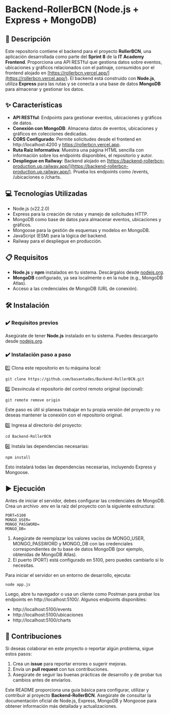 # Backend-RollerBCN (Node.js + Express + MongoDB)

## 📄 Descripción

Este repositorio contiene el backend para el proyecto **RollerBCN**, una aplicación desarrollada como parte del **Sprint 8** de la **IT Academy Frontend**. Proporciona una API RESTful que gestiona datos sobre eventos, ubicaciones y gráficos relacionados con el patinaje, consumidos por el frontend alojado en [https://rollerbcn.vercel.app/](https://rollerbcn.vercel.app/). El backend está construido con **Node.js**, utiliza **Express** para las rutas y se conecta a una base de datos **MongoDB** para almacenar y gestionar los datos.

## ✨ Características

- **API RESTful**: Endpoints para gestionar eventos, ubicaciones y gráficos de datos.
- **Conexión con MongoDB**: Almacena datos de eventos, ubicaciones y gráficos en colecciones dedicadas.
- **CORS Configurado**: Permite solicitudes desde el frontend en http://localhost:4200 y https://rollerbcn.vercel.app.
- **Ruta Raíz Informativa**: Muestra una página HTML sencilla con información sobre los endpoints disponibles, el repositorio y autor.
- **Despliegue en Railway**: Backend alojado en [https://backend-rollerbcn-production.up.railway.app/](https://backend-rollerbcn-production.up.railway.app/). Prueba los endpoints como /events, /ubicaciones o /charts.

## 💻 Tecnologías Utilizadas

- Node.js (v22.2.0)
- Express para la creación de rutas y manejo de solicitudes HTTP.
- MongoDB como base de datos para almacenar eventos, ubicaciones y gráficos.
- Mongoose para la gestión de esquemas y modelos en MongoDB.
- JavaScript (ESM) para la lógica del backend.
- Railway para el despliegue en producción.

## 📋 Requisitos

- **Node.js** y **npm** instalados en tu sistema. Descárgalos desde [nodejs.org](https://nodejs.org).
- **MongoDB** configurado, ya sea localmente o en la nube (e.g., MongoDB Atlas).
- Acceso a las credenciales de MongoDB (URL de conexión).

## 🛠️ Instalación

### ✔️ Requisitos previos

Asegúrate de tener **Node.js** instalado en tu sistema. Puedes descargarlo desde [nodejs.org](https://nodejs.org).

### ✔️ Instalación paso a paso

1️⃣ Clona este repositorio en tu máquina local:
```
git clone https://github.com/basantades/Backend-RollerBCN.git
```

2️⃣ Desvincula el repositorio del control remoto original (opcional):
```
git remote remove origin
```

Este paso es útil si planeas trabajar en tu propia versión del proyecto y no deseas mantener la conexión con el repositorio original.

3️⃣ Ingresa al directorio del proyecto:
```
cd Backend-RollerBCN
```

4️⃣ Instala las dependencias necesarias:
```
npm install
```

Esto instalará todas las dependencias necesarias, incluyendo Express y Mongoose.

## ▶️ Ejecución

Antes de iniciar el servidor, debes configurar las credenciales de MongoDB. Crea un archivo .env en la raíz del proyecto con la siguiente estructura:
```
PORT=5100
MONGO_USER=
MONGO_PASSWORD=
MONGO_DB=
```

1. Asegúrate de reemplazar los valores vacíos de MONGO_USER, MONGO_PASSWORD y MONGO_DB con las credenciales correspondientes de tu base de datos MongoDB (por ejemplo, obtenidas de MongoDB Atlas).
2. El puerto (PORT) está configurado en 5100, pero puedes cambiarlo si lo necesitas.

Para iniciar el servidor en un entorno de desarrollo, ejecuta:
```
node app.js
```

Luego, abre tu navegador o usa un cliente como Postman para probar los endpoints en http://localhost:5100/. Algunos endpoints disponibles:
- http://localhost:5100/events
- http://localhost:5100/ubicaciones
- http://localhost:5100/charts

## 🤝 Contribuciones

Si deseas colaborar en este proyecto o reportar algún problema, sigue estos pasos:

1. Crea un **issue** para reportar errores o sugerir mejoras.
2. Envía un **pull request** con tus contribuciones.
3. Asegúrate de seguir las buenas prácticas de desarrollo y de probar tus cambios antes de enviarlos.

Este README proporciona una guía básica para configurar, utilizar y contribuir al proyecto **Backend-RollerBCN**. Asegúrate de consultar la documentación oficial de Node.js, Express, MongoDB y Mongoose para obtener información más detallada y actualizaciones.